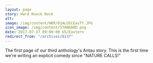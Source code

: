 ```yaml
---
layout: page
story: Hard Knock Rock
alt:
image: /img/content/HKR/01ALUSCEasTY.JPG
icon_image: /img/content/STANDARD.png
date: 2017-07-17 09:00:00 US/Eastern
redirect_from: "/archives/0137"
---
```

The first page of our third anthology's Antau story. This is the first time we're writing an explicit comedy since "NATURE CALLS!"
